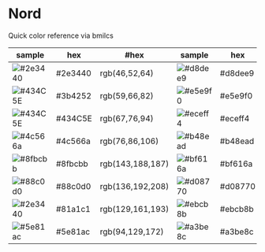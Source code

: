 # Nord
Quick color reference via bmilcs

sample | hex | #hex | sample | hex | #hex
---|---|---|---|---|---
![#2e3440](https://via.placeholder.com/50/2e3440/000000?text=+) | #2e3440|rgb(46,52,64) | ![#d8dee9](https://via.placeholder.com/50/d8dee9/000000?text=+) | #d8dee9|rgb(216,222,233) 
![#434C5E](https://via.placeholder.com/50/3b4252/000000?text=+) | #3b4252|rgb(59,66,82) | ![#e5e9f0](https://via.placeholder.com/50/e5e9f0/000000?text=+) | #e5e9f0|rgb(229,233,240) 
![#434C5E](https://via.placeholder.com/50/434C5E/000000?text=+) | #434C5E|rgb(67,76,94) | ![#eceff4](https://via.placeholder.com/50/eceff4/000000?text=+) | #eceff4|rgb(236,239,244) 
![#4c566a](https://via.placeholder.com/50/4c566a/000000?text=+) | #4c566a|rgb(76,86,106) | ![#b48ead](https://via.placeholder.com/50/b48ead/000000?text=+) | #b48ead|rgb(180,142,173) 
![#8fbcbb](https://via.placeholder.com/50/8fbcbb/000000?text=+) | #8fbcbb|rgb(143,188,187) | ![#bf616a](https://via.placeholder.com/50/bf616a/000000?text=+) | #bf616a|rgb(191,97,106)  
![#88c0d0](https://via.placeholder.com/50/88c0d0/000000?text=+) | #88c0d0|rgb(136,192,208) | ![#d08770](https://via.placeholder.com/50/d08770/000000?text=+) | #d08770|rgb(208,135,112)  
![#2e3440](https://via.placeholder.com/50/81a1c1/000000?text=+) | #81a1c1|rgb(129,161,193) | ![#ebcb8b](https://via.placeholder.com/50/ebcb8b/000000?text=+) | #ebcb8b|rgb(235,203,139)  
![#5e81ac](https://via.placeholder.com/50/5e81ac/000000?text=+) | #5e81ac|rgb(94,129,172) | ![#a3be8c](https://via.placeholder.com/50/a3be8c/000000?text=+) | #a3be8c|rgb(163,190,140)   

